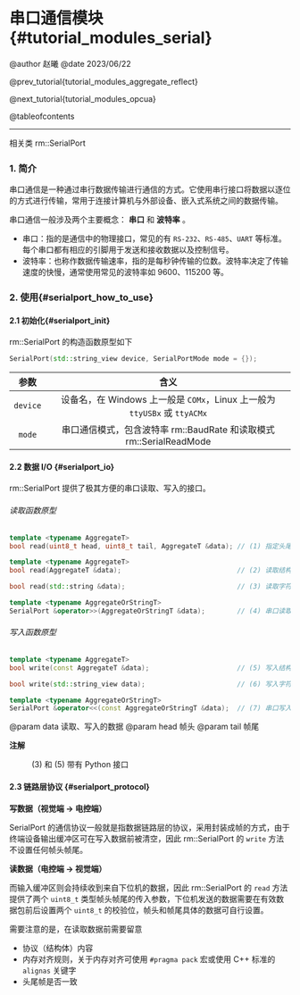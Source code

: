 串口通信模块 {#tutorial_modules_serial}
============

@author 赵曦
@date 2023/06/22

@prev_tutorial{tutorial_modules_aggregate_reflect}

@next_tutorial{tutorial_modules_opcua}

@tableofcontents

------

相关类 rm::SerialPort

### 1. 简介

串口通信是一种通过串行数据传输进行通信的方式。它使用串行接口将数据以逐位的方式进行传输，常用于连接计算机与外部设备、嵌入式系统之间的数据传输。

串口通信一般涉及两个主要概念： **串口** 和 **波特率** 。

- 串口：指的是通信中的物理接口，常见的有 `RS-232`、`RS-485`、`UART` 等标准。每个串口都有相应的引脚用于发送和接收数据以及控制信号。
- 波特率：也称作数据传输速率，指的是每秒钟传输的位数。波特率决定了传输速度的快慢，通常使用常见的波特率如 9600、115200 等。

### 2. 使用{#serialport_how_to_use}

#### 2.1 初始化{#serialport_init}

rm::SerialPort 的构造函数原型如下

```cpp
SerialPort(std::string_view device, SerialPortMode mode = {});
```

|   参数   |                                   含义                                    |
| :------: | :-----------------------------------------------------------------------: |
| `device` | 设备名，在 Windows 上一般是 `COMx`，Linux 上一般为 `ttyUSBx` 或 `ttyACMx` |
|  `mode`  |    串口通信模式，包含波特率 rm::BaudRate 和读取模式 rm::SerialReadMode    |

#### 2.2 数据 I/O {#serialport_io}

rm::SerialPort 提供了极其方便的串口读取、写入的接口。

###### 读取函数原型

```cpp
template <typename AggregateT>
bool read(uint8_t head, uint8_t tail, AggregateT &data); // (1) 指定头尾帧的读取结构化数据
```

```cpp
template <typename AggregateT>
bool read(AggregateT &data);                             // (2) 读取结构化数据
```

```cpp
bool read(std::string &data);                            // (3) 读取字符串数据
```

```cpp
template <typename AggregateOrStringT>
SerialPort &operator>>(AggregateOrStringT &data);        // (4) 串口读取操作符重载
```

###### 写入函数原型

```cpp
template <typename AggregateT>
bool write(const AggregateT &data);                      // (5) 写入结构化数据
```

```cpp
bool write(std::string_view data);                       // (6) 写入字符串数据
```

```cpp
template <typename AggregateOrStringT>
SerialPort &operator<<(const AggregateOrStringT &data);  // (7) 串口写入操作符重载
```

@param data 读取、写入的数据
@param head 帧头
@param tail 帧尾

**注解**

<div style="margin-left: 40px;">(3) 和 (5) 带有 Python 接口</div>

#### 2.3 链路层协议 {#serialport_protocol}

**写数据（视觉端 → 电控端）**

SerialPort 的通信协议一般就是指数据链路层的协议，采用封装成帧的方式，由于终端设备输出缓冲区可在写入数据前被清空，因此 rm::SerialPort 的 `write` 方法不设置任何帧头帧尾。

**读数据（电控端 → 视觉端）**

而输入缓冲区则会持续收到来自下位机的数据，因此 rm::SerialPort 的 `read` 方法提供了两个 `uint8_t` 类型帧头帧尾的传入参数，下位机发送的数据需要在有效数据包前后设置两个 `uint8_t` 的校验位，帧头和帧尾具体的数据可自行设置。

需要注意的是，在读取数据前需要留意

- 协议（结构体）内容
- 内存对齐规则，关于内存对齐可使用 `#pragma pack` 宏或使用 C++ 标准的 `alignas` 关键字
- 头尾帧是否一致
